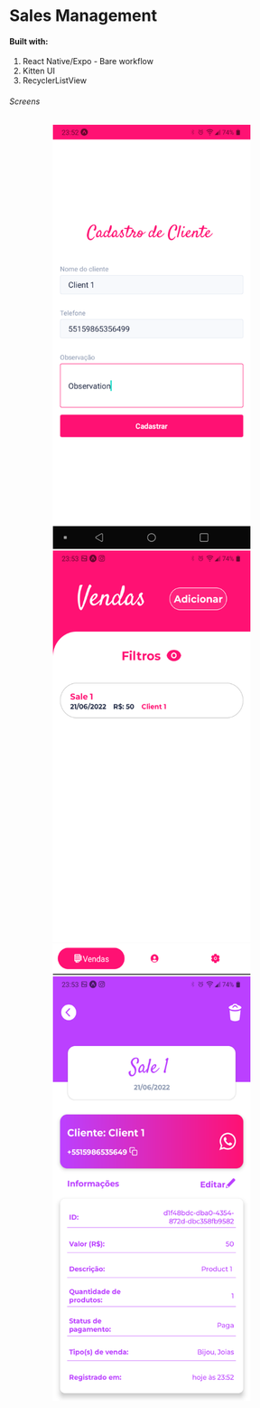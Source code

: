 <h1>Sales Management</h1>

<h4>Built with:</h4>
<ol>
    <li>React Native/Expo - Bare workflow</li>
    <li>Kitten UI</li>
    <li>RecyclerListView</li>
</ol>

<h6>Screens</h6>
<div align="center" style=" width:100%;">
  <img height="750" width="350" src="./assets/readme/clients-form.png" />
  <img height="750" width="350" src="./assets/readme/sales-listing.png" />
  <img height="750" width="350" src="./assets/readme/sales-details.png" />
</div>
